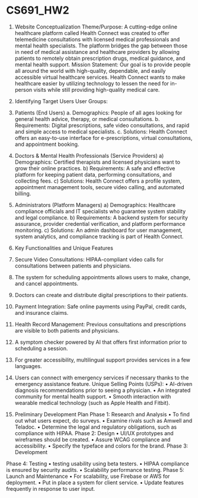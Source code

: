 # CS691_HW2
1. Website Conceptualization
Theme/Purpose:
A cutting-edge online healthcare platform called Health Connect was created to offer telemedicine consultations with licensed medical professionals and mental health specialists. The platform bridges the gap between those in need of medical assistance and healthcare providers by allowing patients to remotely obtain prescription drugs, medical guidance, and mental health support.
Mission Statement:
Our goal is to provide people all around the world with high-quality, dependable, and easily accessible virtual healthcare services. Health Connect wants to make healthcare easier by utilizing technology to lessen the need for in-person visits while still providing high-quality medical care.
2. Identifying Target Users
User Groups:
1.	Patients (End Users)
a.	Demographics: People of all ages looking for general health advice, therapy, or medical consultations. 
b.	Requirements: Digital prescriptions, safe video consultations, and rapid and simple access to medical specialists. 
c.	Solutions: Health Connect offers an easy-to-use interface for e-prescriptions, virtual consultations, and appointment booking. 

2.	Doctors & Mental Health Professionals (Service Providers)
a)	Demographics: Certified therapists and licensed physicians want to grow their online practices. 
b)	Requirements: A safe and effective platform for keeping patient data, performing consultations, and collecting fees. 
c)	Solutions: Health Connect offers a profile system, appointment management tools, secure video calling, and automated billing. 

3.	Administrators (Platform Managers)
a)	Demographics: Healthcare compliance officials and IT specialists who guarantee system stability and legal compliance. 
b)	Requirements: A backend system for security assurance, provider credential verification, and platform performance monitoring. 
c)	Solutions: An admin dashboard for user management, system analytics, and compliance tracking is part of Health Connect. 
3. Key Functionalities and Unique Features
1.	Secure Video Consultations: HIPAA-compliant video calls for consultations between patients and physicians. 
2.	The system for scheduling appointments allows users to make, change, and cancel appointments. 
3.	Doctors can create and distribute digital prescriptions to their patients. 
4.	Payment Integration: Safe online payments using PayPal, credit cards, and insurance claims. 
5.	Health Record Management: Previous consultations and prescriptions are visible to both patients and physicians. 
6.	A symptom checker powered by AI that offers first information prior to scheduling a session. 
7.	For greater accessibility, multilingual support provides services in a few languages. 
8.	Users can connect with emergency services if necessary thanks to the emergency assistance feature. 
Unique Selling Points (USPs):
•	AI-driven diagnosis recommendations prior to seeing a physician. 
•	An integrated community for mental health support. 
•	Smooth interaction with wearable medical technology (such as Apple Health and Fitbit). 
4. Preliminary Development Plan
Phase 1: Research and Analysis
•	To find out what users expect, do surveys. 
•	Examine rivals such as Amwell and Teladoc. 
•	Determine the legal and regulatory obligations, such as compliance with HIPAA. 
Phase 2: Design
•	UI/UX prototypes and wireframes should be created. 
•	Assure WCAG compliance and accessibility. 
•	Specify the typeface and colors for the brand. 
Phase 3: Development 

Phase 4: Testing
•	testing usability using beta testers. 
•	HIPAA compliance is ensured by security audits. 
•	Scalability performance testing. 
Phase 5: Launch and Maintenance
•	For scalability, use Firebase or AWS for deployment. 
•	Put in place a system for client service. 
•	Update features frequently in response to user input. 
